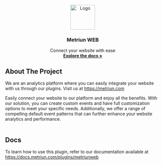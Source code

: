 <br />
<div align="center">
  <a href="https://metriun.com">
    <img src="https://metriun.com/favicon.ico" alt="Logo" width="80" height="80">
  </a>

  <h3 align="center">Metriun WEB</h3>

  <p align="center">
    Connect your website with ease
    <br />
    <a href="https://docs.metriun.com/plugins/metriunweb"><strong>Explore the docs »</strong></a>
  </p>
</div>

## About The Project

We are an analytics platform where you can easily integrate your website with us through our plugins. Visit us at https://metriun.com

Easily connect your website to our platform and enjoy all the benefits. With our solution, you can create custom events and have full customization options to meet your specific needs. Additionally, we offer a range of compelling default event patterns that can further enhance your website analytics and performance.
<br>
<br>

## Docs

To learn how to use this plugin, refer to our documentation available at https://docs.metriun.com/plugins/metriunweb

